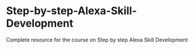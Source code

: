 # Step-by-step-Alexa-Skill-Development
Complete resource for the course on Step by step Alexa Skill Development
